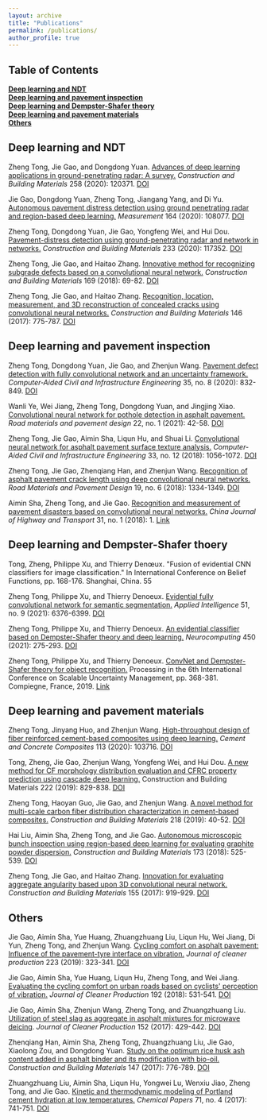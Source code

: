 ```yaml
---
layout: archive
title: "Publications"
permalink: /publications/
author_profile: true
---
```


## **Table of Contents**<br />
<a href="#NDT">**Deep learning and NDT**<br />
<a href="#inspection">**Deep learning and pavement inspection**<br />
<a href="#DST">**Deep learning and Dempster-Shafer theory**<br />
<a href="#materials">**Deep learning and pavement materials**<br />
<a href="#others">**Others**<br />


## <a id="NDT"/>**Deep learning and NDT**

Zheng Tong, Jie Gao, and Dongdong Yuan. [Advances of deep learning applications in ground-penetrating radar: A survey.](https://github.com/tongzheng1992/tongzheng1992.github.io/blob/master/pdf_publications/NDT/tong2020advances.pdf) *Construction and Building Materials* 258 (2020): 120371. [DOI](https://doi.org/10.1016/j.conbuildmat.2020.120371)<br />
  
Jie Gao, Dongdong Yuan, Zheng Tong, Jiangang Yang, and Di Yu. [Autonomous pavement distress detection using ground penetrating radar and region-based deep learning.](https://github.com/tongzheng1992/tongzheng1992.github.io/blob/master/pdf_publications/NDT/gao2020autonomous.pdf) *Measurement* 164 (2020): 108077. [DOI](https://doi.org/10.1016/j.measurement.2020.108077)
  
Zheng Tong, Dongdong Yuan, Jie Gao, Yongfeng Wei, and Hui Dou. [Pavement-distress detection using ground-penetrating radar and network in networks.](https://github.com/tongzheng1992/tongzheng1992.github.io/blob/master/pdf_publications/NDT/tong2020pavement.pdf) *Construction and Building Materials* 233 (2020): 117352. [DOI](https://doi.org/10.1016/j.conbuildmat.2019.117352)<br />

Zheng Tong, Jie Gao, and Haitao Zhang. [Innovative method for recognizing subgrade defects based on a convolutional neural network.](https://github.com/tongzheng1992/tongzheng1992.github.io/blob/master/pdf_publications/NDT/tong2018innovative.pdf) *Construction and Building Materials* 169 (2018): 69-82. [DOI](https://doi.org/10.1016/j.conbuildmat.2018.02.081)<br />
  
Zheng Tong, Jie Gao, and Haitao Zhang. [Recognition, location, measurement, and 3D reconstruction of concealed cracks using convolutional neural networks.](https://github.com/tongzheng1992/tongzheng1992.github.io/blob/master/pdf_publications/NDT/tong2017recognition.pdf) *Construction and Building Materials* 146 (2017): 775-787. [DOI](https://doi.org/10.1016/j.conbuildmat.2017.04.097)<br />

## <a id="inspection"/>**Deep learning and pavement inspection**

Zheng Tong, Dongdong Yuan, Jie Gao, and Zhenjun Wang. [Pavement defect detection with fully convolutional network and an uncertainty framework.](https://github.com/tongzheng1992/tongzheng1992.github.io/blob/master/pdf_publications/inspection/tong2020pavement.pdf) *Computer‐Aided Civil and Infrastructure Engineering* 35, no. 8 (2020): 832-849. [DOI](https://doi.org/10.1111/mice.12533)<br />
  
Wanli Ye, Wei Jiang, Zheng Tong, Dongdong Yuan, and Jingjing Xiao. [Convolutional neural network for pothole detection in asphalt pavement.](https://github.com/tongzheng1992/tongzheng1992.github.io/blob/master/pdf_publications/inspection/ye2021convolutional.pdf) *Road materials and pavement design* 22, no. 1 (2021): 42-58. [DOI](https://doi.org/10.1080/14680629.2019.1615533)

Zheng Tong, Jie Gao, Aimin Sha, Liqun Hu, and Shuai Li. [Convolutional neural network for asphalt pavement surface texture analysis.](https://github.com/tongzheng1992/tongzheng1992.github.io/blob/master/pdf_publications/inspection/tong2018convolutional.pdf) *Computer‐Aided Civil and Infrastructure Engineering* 33, no. 12 (2018): 1056-1072. [DOI](https://doi.org/10.1080/14680629.2017.1308265)<br />

Zheng Tong, Jie Gao, Zhenqiang Han, and Zhenjun Wang. [Recognition of asphalt pavement crack length using deep convolutional neural networks.](https://github.com/tongzheng1992/tongzheng1992.github.io/blob/master/pdf_publications/inspection/tong2018recognition.pdf) *Road Materials and Pavement Design* 19, no. 6 (2018): 1334-1349. [DOI](https://doi.org/10.1080/14680629.2017.1308265)<br />
  
Aimin Sha, Zheng Tong, and Jie Gao. [Recognition and measurement of pavement disasters based on convolutional neural networks.](https://github.com/tongzheng1992/tongzheng1992.github.io/blob/master/pdf_publications/inspection/%E6%B8%85%E6%A0%B7-%E6%B2%99%E7%88%B1%E6%B0%91%E7%AD%89.%E5%9F%BA%E4%BA%8E%E5%8D%B7%E7%A7%AF%E7%A5%9E%E7%BB%8F%E7%BD%91%E7%BB%9C%E7%9A%84%E8%B7%AF%E8%A1%A8%E7%97%85%E5%AE%B3%E8%AF%86%E5%88%AB%E4%B8%8E%E6%B5%8B%E9%87%8F.pdf) *China Journal of Highway and Transport* 31, no. 1 (2018): 1. [Link](https://kns.cnki.net/kcms/detail/detail.aspx?dbcode=CJFD&dbname=CJFDLAST2018&filename=ZGGL201801002&uniplatform=NZKPT&v=IkHxrZggLKr4jY5Hdoz68pSEMmIdd9XiuVvODvR-AgG1IFJnbo_9TNirrYk1Y0Dp)<br />
 
## <a id="DST"/>**Deep learning and Dempster-Shafer thoery**

Tong, Zheng, Philippe Xu, and Thierry Denœux. "Fusion of evidential CNN classifiers for image classification." In International Conference on Belief Functions, pp. 168-176. Shanghai, China. 55
  
Zheng Tong, Philippe Xu, and Thierry Denoeux. [Evidential fully convolutional network for semantic segmentation.](https://github.com/tongzheng1992/tongzheng1992.github.io/blob/master/pdf_publications/DST/tong2021efcn.pdf) *Applied Intelligence* 51, no. 9 (2021): 6376-6399.  [DOI](https://doi.org/10.1007/s10489-021-02327-0)<br />

Zheng Tong, Philippe Xu, and Thierry Denoeux. [An evidential classifier based on Dempster-Shafer theory and deep learning.](https://github.com/tongzheng1992/tongzheng1992.github.io/blob/master/pdf_publications/DST/tong2021evidential.pdf) *Neurocomputing* 450 (2021): 275-293. [DOI](https://doi.org/10.1016/j.neucom.2021.03.066)<br />
  
Zheng Tong, Philippe Xu, and Thierry Denoeux. [ConvNet and Dempster-Shafer theory for object recognition.](https://github.com/tongzheng1992/tongzheng1992.github.io/blob/master/pdf_publications/DST/tong2019convnet.pdf) Processing in the 6th International Conference on Scalable Uncertainty Management, pp. 368-381. Compiegne, France, 2019. [Link](https://link.springer.com/chapter/10.1007/978-3-030-35514-2_27)<br />

## <a id="materials"/>**Deep learning and pavement materials**

Zheng Tong, Jinyang Huo, and Zhenjun Wang. [High-throughput design of fiber reinforced cement-based composites using deep learning.](https://github.com/tongzheng1992/tongzheng1992.github.io/blob/master/pdf_publications/materials/tong2020high%2C.pdf) *Cement and Concrete Composites* 113 (2020): 103716. [DOI](https://doi.org/10.1016/j.cemconcomp.2020.103716)<br />
  
Tong, Zheng, Jie Gao, Zhenjun Wang, Yongfeng Wei, and Hui Dou. [A new method for CF morphology distribution evaluation and CFRC property prediction using cascade deep learning.](https://github.com/tongzheng1992/tongzheng1992.github.io/blob/master/pdf_publications/materials/tong2019new.pdf) Construction and Building Materials 222 (2019): 829-838. [DOI](https://doi.org/10.1016/j.conbuildmat.2019.06.160)<br />

Zheng Tong, Haoyan Guo, Jie Gao, and Zhenjun Wang. [A novel method for multi-scale carbon fiber distribution characterization in cement-based composites.](https://github.com/tongzheng1992/tongzheng1992.github.io/blob/master/pdf_publications/materials/tong2019novel.pdf) *Construction and Building Materials* 218 (2019): 40-52. [DOI](https://doi.org/10.1016/j.conbuildmat.2019.05.115)<br />
  
Hai Liu, Aimin Sha, Zheng Tong, and Jie Gao. [Autonomous microscopic bunch inspection using region-based deep learning for evaluating graphite powder dispersion.](https://github.com/tongzheng1992/tongzheng1992.github.io/blob/master/pdf_publications/materials/liu2018autonomous.pdf) *Construction and Building Materials* 173 (2018): 525-539. [DOI](https://doi.org/10.1016/j.conbuildmat.2018.04.050)<br />
  
Zheng Tong, Jie Gao, and Haitao Zhang. [Innovation for evaluating aggregate angularity based upon 3D convolutional neural network.](https://github.com/tongzheng1992/tongzheng1992.github.io/blob/master/pdf_publications/materials/tong2017innovation.pdf) *Construction and Building Materials* 155 (2017): 919-929. [DOI](https://doi.org/10.1016/j.conbuildmat.2017.08.129)

## <a id="others"/>**Others**
 
Jie Gao, Aimin Sha, Yue Huang, Zhuangzhuang Liu, Liqun Hu, Wei Jiang, Di Yun, Zheng Tong, and Zhenjun Wang. [Cycling comfort on asphalt pavement: Influence of the pavement-tyre interface on vibration.](https://github.com/tongzheng1992/tongzheng1992.github.io/blob/master/pdf_publications/others/gao2019cycling.pdf) *Journal of cleaner production* 223 (2019): 323-341. [DOI](https://doi.org/10.1016/j.jclepro.2019.03.153)<br />
 
Jie Gao, Aimin Sha, Yue Huang, Liqun Hu, Zheng Tong, and Wei Jiang. [Evaluating the cycling comfort on urban roads based on cyclists' perception of vibration.](https://github.com/tongzheng1992/tongzheng1992.github.io/blob/master/pdf_publications/others/gao2018evaluating.pdf) *Journal of Cleaner Production* 192 (2018): 531-541. [DOI](https://doi.org/10.1016/j.jclepro.2018.04.275)<br />
  
Jie Gao, Aimin Sha, Zhenjun Wang, Zheng Tong, and Zhuangzhuang Liu. [Utilization of steel slag as aggregate in asphalt mixtures for microwave deicing](https://github.com/tongzheng1992/tongzheng1992.github.io/blob/master/pdf_publications/others/gao2017utilization.pdf). *Journal of Cleaner Production* 152 (2017): 429-442. [DOI](https://doi.org/10.1016/j.conbuildmat.2017.04.097)<br />
  
Zhenqiang Han, Aimin Sha, Zheng Tong, Zhuangzhuang Liu, Jie Gao, Xiaolong Zou, and Dongdong Yuan. [Study on the optimum rice husk ash content added in asphalt binder and its modification with bio-oil.](https://github.com/tongzheng1992/tongzheng1992.github.io/blob/master/pdf_publications/others/han2017study.pdf) *Construction and Building Materials* 147 (2017): 776-789. [DOI](https://doi.org/10.1016/j.conbuildmat.2017.05.004)<br />
  
Zhuangzhuang Liu, Aimin Sha, Liqun Hu, Yongwei Lu, Wenxiu Jiao, Zheng Tong, and Jie Gao. [Kinetic and thermodynamic modeling of Portland cement hydration at low temperatures.](https://github.com/tongzheng1992/tongzheng1992.github.io/blob/master/pdf_publications/others/liu2017kinetic.pdf) *Chemical Papers* 71, no. 4 (2017): 741-751. [DOI](https://doi.org/10.1007/s11696-016-0007-5)<br />
